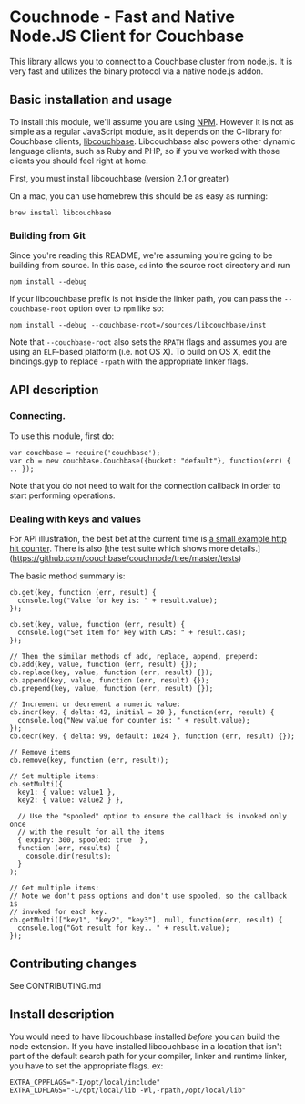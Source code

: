 # Couchnode - Fast and Native Node.JS Client for Couchbase


This library allows you to connect to a Couchbase cluster from node.js.
It is very fast and utilizes the binary protocol via a native node.js
addon.

## Basic installation and usage

To install this module, we'll assume you are using
[NPM](https://npmjs.org).  However it is not as simple as a regular
JavaScript module, as it depends on the C-library for Couchbase
clients, [libcouchbase](https://github.com/couchbase/libcouchbase).
Libcouchbase also powers other dynamic language clients, such as Ruby
and PHP, so if you've worked with those clients you should feel right
at home.

First, you must install libcouchbase (version 2.1 or greater)

On a mac, you can use homebrew this should be as easy as running:

    brew install libcouchbase


### Building from Git
Since you're reading this README, we're assuming you're going to be building
from source. In this case, `cd` into the source root directory and run

    npm install --debug

If your libcouchbase prefix is not inside the linker path, you can pass the
`--couchbase-root` option over to `npm` like so:

    npm install --debug --couchbase-root=/sources/libcouchbase/inst

Note that `--couchbase-root` also sets the `RPATH` flags and assumes you are
using an `ELF`-based platform (i.e. not OS X). To build on OS X, edit the
bindings.gyp to replace `-rpath` with the appropriate linker flags.


## API description

### Connecting.

To use this module, first do:
  
    var couchbase = require('couchbase');
    var cb = new couchbase.Couchbase({bucket: "default"}, function(err) { .. });

Note that you do not need to wait for the connection callback in order to start
performing operations.
  
### Dealing with keys and values

For API illustration, the best bet at the current time is [a small
example http hit
counter](https://github.com/couchbase/couchnode/tree/master/example.js). There
is also [the test suite which shows more details.]
(https://github.com/couchbase/couchnode/tree/master/tests)

The basic method summary is:
  
    cb.get(key, function (err, result) {
      console.log("Value for key is: " + result.value);
    });
    
    cb.set(key, value, function (err, result) {
      console.log("Set item for key with CAS: " + result.cas);
    });
    
    // Then the similar methods of add, replace, append, prepend:
    cb.add(key, value, function (err, result) {});
    cb.replace(key, value, function (err, result) {});
    cb.append(key, value, function (err, result) {});
    cb.prepend(key, value, function (err, result) {});
    
    // Increment or decrement a numeric value:
    cb.incr(key, { delta: 42, initial = 20 }, function(err, result) {
      console.log("New value for counter is: " + result.value);
    });
    cb.decr(key, { delta: 99, default: 1024 }, function (err, result) {});
    
    // Remove items
    cb.remove(key, function (err, result));
    
    // Set multiple items:
    cb.setMulti({
      key1: { value: value1 },
      key2: { value: value2 } },
      
      // Use the "spooled" option to ensure the callback is invoked only once
      // with the result for all the items
      { expiry: 300, spooled: true  },
      function (err, results) {
        console.dir(results);
      }
    );
    
    // Get multiple items:
    // Note we don't pass options and don't use spooled, so the callback is
    // invoked for each key.
    cb.getMulti(["key1", "key2", "key3"], null, function(err, result) {
      console.log("Got result for key.. " + result.value);
    });
  
## Contributing changes

See CONTRIBUTING.md

## Install description

You would need to have libcouchbase installed _before_ you can build
the node extension. If you have installed libcouchbase in a location
that isn't part of the default search path for your compiler, linker
and runtime linker, you have to set the appropriate flags. ex:

    EXTRA_CPPFLAGS="-I/opt/local/include"
    EXTRA_LDFLAGS="-L/opt/local/lib -Wl,-rpath,/opt/local/lib"
